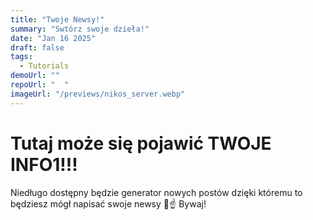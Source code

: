 ```yaml
---
title: "Twoje Newsy!"
summary: "Swtórz swoje dzieła!"
date: "Jan 16 2025"
draft: false
tags:
  - Tutorials
demoUrl: ""
repoUrl: "  "
imageUrl: "/previews/nikos_server.webp"
---
```


# Tutaj może się pojawić TWOJE INFO1!!!

Niedługo dostępny będzie generator nowych postów dzięki któremu to będziesz mógł napisać swoje newsy 👀☝️
Bywaj!
